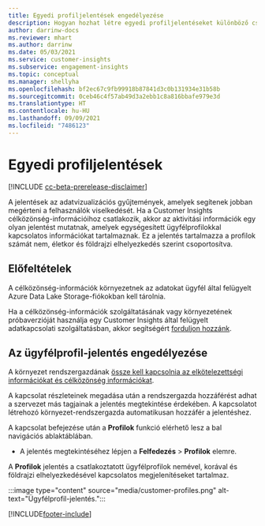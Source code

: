 ```yaml
---
title: Egyedi profiljelentések engedélyezése
description: Hogyan hozhat létre egyedi profiljelentéseket különböző csoportokba a különböző eredetű termékekből, korból és megyéből vagy régióból.
author: darrinw-docs
ms.reviewer: mhart
ms.author: darrinw
ms.date: 05/03/2021
ms.service: customer-insights
ms.subservice: engagement-insights
ms.topic: conceptual
ms.manager: shellyha
ms.openlocfilehash: bf2ec67c9fb99918b87841d3c0b131934e31b58b
ms.sourcegitcommit: 0ceb46c4f57ab49d3a2ebb1c8a816bbafe979e3d
ms.translationtype: HT
ms.contentlocale: hu-HU
ms.lasthandoff: 09/09/2021
ms.locfileid: "7486123"
---
```

# <a name="out-of-box-profile-reports"></a>Egyedi profiljelentések

[!INCLUDE [cc-beta-prerelease-disclaimer](includes/cc-beta-prerelease-disclaimer.md)]

A jelentések az adatvizualizációs gyűjtemények, amelyek segítenek jobban megérteni a felhasználók viselkedését. Ha a Customer Insights célközönség-információihoz csatlakozik, akkor az aktivitási információk egy olyan jelentést mutatnak, amelyek egységesített ügyfélprofilokkal kapcsolatos információkat tartalmaznak. Ez a jelentés tartalmazza a profilok számát nem, életkor és földrajzi elhelyezkedés szerint csoportosítva.

## <a name="prerequisites"></a>Előfeltételek

A célközönség-információk környezetnek az adatokat ügyfél által felügyelt Azure Data Lake Storage-fiókokban kell tárolnia.

Ha a célközönség-információk szolgáltatásának vagy környezetének próbaverzióját használja egy Customer Insights által felügyelt adatkapcsolati szolgáltatásban, akkor segítségért [forduljon hozzánk](https://go.microsoft.com/fwlink/?linkid=2145734).  


## <a name="enable-the-customer-profile-report"></a>Az ügyfélprofil-jelentés engedélyezése

A környezet rendszergazdának [össze kell kapcsolnia az elkötelezettségi információkat és célközönség információkat](integrate-audience-insights-engagement-insights.md).

A kapcsolat részleteinek megadása után a rendszergazda hozzáférést adhat a szervezet más tagjainak a jelentés megtekintése érdekében. A kapcsolatot létrehozó környezet-rendszergazda automatikusan hozzáfér a jelentéshez. 

A kapcsolat befejezése után a **Profilok** funkció elérhető lesz a bal navigációs ablaktáblában. 

- A jelentés megtekintéséhez lépjen a **Felfedezés** > **Profilok** elemre.

A **Profilok** jelentés a csatlakoztatott ügyfélprofilok nemével, korával és földrajzi elhelyezkedésével kapcsolatos megjelenítéseket tartalmaz.

:::image type="content" source="media/customer-profiles.png" alt-text="Ügyfélprofil-jelentés.":::

[!INCLUDE[footer-include](../includes/footer-banner.md)]